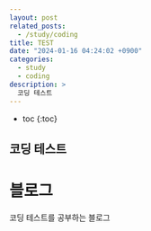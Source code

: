 ```yaml
---
layout: post
related_posts:
  - /study/coding
title: TEST
date: "2024-01-16 04:24:02 +0900"
categories:
  - study
  - coding
description: >
  코딩 테스트
---
```


* toc
{:toc}

## 코딩 테스트

# 블로그

코딩 테스트를 공부하는 블로그
